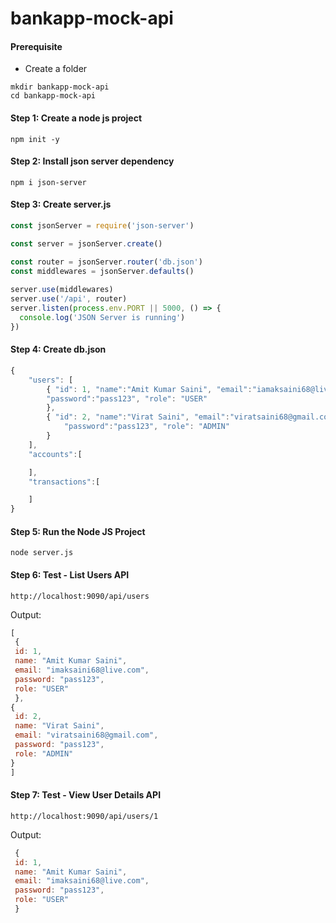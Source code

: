 # bankapp-mock-api

#### Prerequisite
* Create a folder
```
mkdir bankapp-mock-api
cd bankapp-mock-api
```

#### Step 1: Create a node js project
```
npm init -y
```

#### Step 2: Install json server dependency
```
npm i json-server
```

#### Step 3: Create server.js
```js
const jsonServer = require('json-server')

const server = jsonServer.create()

const router = jsonServer.router('db.json')
const middlewares = jsonServer.defaults()
 
server.use(middlewares)
server.use('/api', router)
server.listen(process.env.PORT || 5000, () => {
  console.log('JSON Server is running')
})


```


#### Step 4: Create db.json
```js
{
    "users": [
        { "id": 1, "name":"Amit Kumar Saini", "email":"iamaksaini68@live.com", 
        "password":"pass123", "role": "USER"
        },
        { "id": 2, "name":"Virat Saini", "email":"viratsaini68@gmail.com", 
            "password":"pass123", "role": "ADMIN"
        }
    ],
    "accounts":[

    ],
    "transactions":[

    ]
}
```

#### Step 5: Run the Node JS Project
```
node server.js
```

#### Step 6: Test - List Users API 
```
http://localhost:9090/api/users
```

Output:
```js
[
 {
 id: 1,
 name: "Amit Kumar Saini",
 email: "imaksaini68@live.com",
 password: "pass123",
 role: "USER"
 },
{
 id: 2,
 name: "Virat Saini",
 email: "viratsaini68@gmail.com",
 password: "pass123",
 role: "ADMIN"
}
]
```

#### Step 7: Test - View User Details API 
```
http://localhost:9090/api/users/1
```

Output:
```js
 {
 id: 1,
 name: "Amit Kumar Saini",
 email: "imaksaini68@live.com",
 password: "pass123",
 role: "USER"
 }
```
